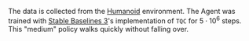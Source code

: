 The data is collected from the [Humanoid](https://gymnasium.farama.org/environments/mujoco/humanoid/) environment. The Agent was trained with [Stable Baselines 3](https://stable-baselines3.readthedocs.io/en/master/)'s implementation of `TQC` for $5 \cdot 10^6$ steps. This "medium" policy walks quickly without falling over.
